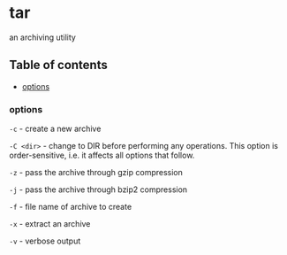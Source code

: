 # tar

an archiving utility

## Table of contents

* [options](#options)

### options
`-c` - create a new archive

`-C <dir>` - change to DIR before performing any operations.  This option is order-sensitive, i.e. it affects all options that follow.

`-z` - pass the archive through gzip compression

`-j` - pass the archive through bzip2 compression

`-f` - file name of archive to create

`-x` - extract an archive

`-v` - verbose output